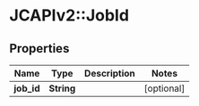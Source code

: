 # JCAPIv2::JobId

## Properties
Name | Type | Description | Notes
------------ | ------------- | ------------- | -------------
**job_id** | **String** |  | [optional] 


